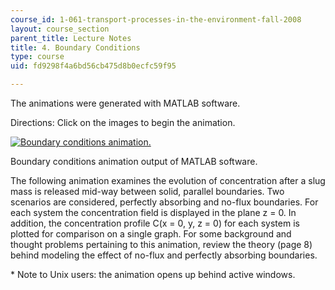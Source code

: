 ```yaml
---
course_id: 1-061-transport-processes-in-the-environment-fall-2008
layout: course_section
parent_title: Lecture Notes
title: 4. Boundary Conditions
type: course
uid: fd9298f4a6bd56cb475d8b0ecfc59f95

---
```


The animations were generated with MATLAB software.

Directions: Click on the images to begin the animation.

[![Boundary conditions animation.](/courses/civil-and-environmental-engineering/1-061-transport-processes-in-the-environment-fall-2008/lecture-notes/movie.jpg)](/coursemedia/1-061-transport-processes-in-the-environment-fall-2008/4ff9383195b062c6c76ce0f2aa0f293e_BOUNDS3.avi)

Boundary conditions animation output of MATLAB software.

The following animation examines the evolution of concentration after a slug mass is released mid-way between solid, parallel boundaries. Two scenarios are considered, perfectly absorbing and no-flux boundaries. For each system the concentration field is displayed in the plane z = 0. In addition, the concentration profile C(x = 0, y, z = 0) for each system is plotted for comparison on a single graph. For some background and thought problems pertaining to this animation, review the theory (page 8) behind modeling the effect of no-flux and perfectly absorbing boundaries.

\* Note to Unix users: the animation opens up behind active windows.